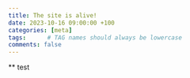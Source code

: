 ```yaml
---
title: The site is alive!
date: 2023-10-16 09:00:00 +100
categories: [meta]
tags:      # TAG names should always be lowercase
comments: false
---
```


** test
